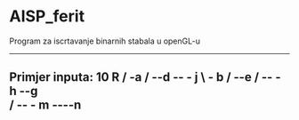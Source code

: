# AISP_ferit
Program za iscrtavanje binarnih stabala u openGL-u

------------------------------
Primjer inputa:
10
R
/ -a
/ --d
\-- - j
\ - b
/ --e
/ -- - h
\--g   
/ -- - m
\----n
------------------------------
